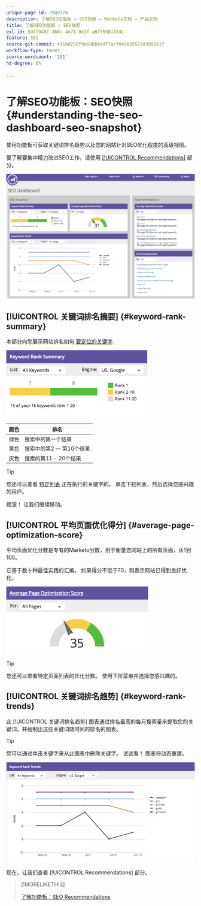 ```yaml
---
unique-page-id: 2949178
description: 了解SEO功能板 — SEO快照 — Marketo文档 — 产品文档
title: 了解SEO功能板 — SEO快照
exl-id: 59ff940f-368c-4e71-9e1f-a6f959811841
feature: SEO
source-git-commit: 431bd258f9a68bbb9df7acf043085578d3d91b1f
workflow-type: tm+mt
source-wordcount: '251'
ht-degree: 0%

---
```


# 了解SEO功能板：SEO快照 {#understanding-the-seo-dashboard-seo-snapshot}

使用功能板可获取关键词排名趋势以及您的网站针对SEO优化程度的高级视图。

要了解要集中精力改进SEO工作，请使用 [[!UICONTROL Recommendations]](/help/marketo/product-docs/additional-apps/seo/understanding-seo/understanding-the-seo-dashboard-seo-recommendations.md) 部分。

![](assets/image2014-9-17-21-3a32-3a22.png)

## [!UICONTROL 关键词排名摘要] {#keyword-rank-summary}

本部分向您展示网站排名如何 [要定位的关键字](/help/marketo/product-docs/additional-apps/seo/keywords/seo-add-keywords.md).

![](assets/image2014-9-17-21-3a34-3a5.png)

| 颜色 | 排名 |
|---|---|
| 绿色 | 搜索中的第一个结果 |
| 黄色 | 搜索中的第2 — 第10个结果 |
| 灰色 | 搜索的第11 - 20个结果 |

>[!TIP]
>
>您还可以查看 [特定列表](/help/marketo/product-docs/additional-apps/seo/keywords/seo-add-remove-keywords-from-a-list.md) 正在执行的关键字的。 单击下拉列表，然后选择您感兴趣的用户。

摇滚！ 让我们继续移动。

## [!UICONTROL 平均页面优化得分] {#average-page-optimization-score}

平均页面优化分数是专有的Marketo分数，用于衡量您网站上的所有页面，从1到100。

它基于数十种最佳实践的汇编。 如果得分不低于70，则表示网站已得到良好优化。

![](assets/image2014-9-17-21-3a35-3a55.png)

>[!TIP]
>
>您还可以查看特定页面列表的优化分数。 使用下拉菜单并选择您感兴趣的。

## [!UICONTROL 关键词排名趋势] {#keyword-rank-trends}

此 [!UICONTROL 关键词排名趋势] 图表通过排名最高的每月搜索量来提取您的关键词，并绘制出这些关键词随时间的排名的图表。

>[!TIP]
>
>您可以通过单击关键字来从此图表中删除关键字。 试试看！ 图表将动态重建。

![](assets/image2014-9-17-21-3a37-3a1.png)

现在，让我们查看 [!UICONTROL Recommendations] 部分。

>[!MORELIKETHIS]
>
>[了解功能板：SEO Recommendations](/help/marketo/product-docs/additional-apps/seo/understanding-seo/understanding-the-seo-dashboard-seo-recommendations.md)

